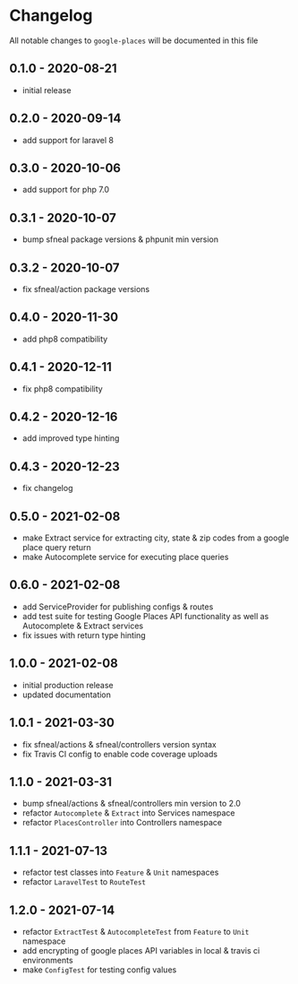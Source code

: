 # Changelog

All notable changes to `google-places` will be documented in this file

## 0.1.0 - 2020-08-21
- initial release


## 0.2.0 - 2020-09-14
- add support for laravel 8


## 0.3.0 - 2020-10-06
- add support for php 7.0


## 0.3.1 - 2020-10-07
- bump sfneal package versions & phpunit min version


## 0.3.2 - 2020-10-07
- fix sfneal/action package versions


## 0.4.0 - 2020-11-30
- add php8 compatibility


## 0.4.1 - 2020-12-11
- fix php8 compatibility


## 0.4.2 - 2020-12-16
- add improved type hinting


## 0.4.3 - 2020-12-23
- fix changelog


## 0.5.0 - 2021-02-08
- make Extract service for extracting city, state & zip codes from a google place query return
- make Autocomplete service for executing place queries


## 0.6.0 - 2021-02-08
- add ServiceProvider for publishing configs & routes
- add test suite for testing Google Places API functionality as well as Autocomplete & Extract services
- fix issues with return type hinting


## 1.0.0 - 2021-02-08
- initial production release
- updated documentation


## 1.0.1 - 2021-03-30
- fix sfneal/actions & sfneal/controllers version syntax
- fix Travis CI config to enable code coverage uploads


## 1.1.0 - 2021-03-31
- bump sfneal/actions & sfneal/controllers min version to 2.0
- refactor `Autocomplete` & `Extract` into Services namespace
- refactor `PlacesController` into Controllers namespace


## 1.1.1 - 2021-07-13
- refactor test classes into `Feature` & `Unit` namespaces
- refactor `LaravelTest` to `RouteTest`


## 1.2.0 - 2021-07-14
- refactor `ExtractTest` & `AutocompleteTest` from `Feature` to `Unit` namespace
- add encrypting of google places API variables in local & travis ci environments
- make `ConfigTest` for testing config values
